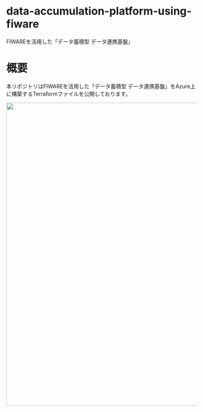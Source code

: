 # data-accumulation-platform-using-fiware
FIWAREを活用した「データ蓄積型 データ連携基盤」



# 概要

本リポジトリはFIWAREを活用した「データ蓄積型 データ連携基盤」をAzure上に構築するTerraformファイルを公開しております。


<img width="800" src="https://user-images.githubusercontent.com/6661165/125757649-558b484b-f810-445f-a6c8-2ebda4936f21.png">
